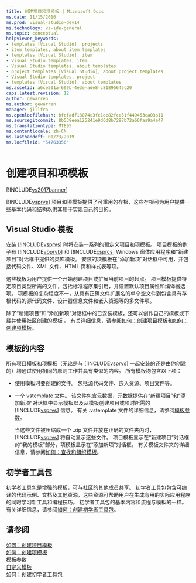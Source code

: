 ```yaml
---
title: 创建项目和项模板 | Microsoft Docs
ms.date: 11/15/2016
ms.prod: visual-studio-dev14
ms.technology: vs-ide-general
ms.topic: conceptual
helpviewer_keywords:
- templates [Visual Studio], projects
- item templates, about item templates
- templates [Visual Studio], item
- Visual Studio templates, item
- Visual Studio templates, about templates
- project templates [Visual Studio], about project templates
- Visual Studio templates, project
- templates [Visual Studio], about templates
ms.assetid: a6ce501a-699b-4e3e-ade8-c81895645c20
caps.latest.revision: 12
author: gewarren
ms.author: gewarren
manager: jillfra
ms.openlocfilehash: bfcfadf13074c3fc1dc82fce51f449453ca03b11
ms.sourcegitcommit: 8b538eea125241e9d6d8b7297b72a66faa9a4a47
ms.translationtype: MTE95
ms.contentlocale: zh-CN
ms.lasthandoff: 01/23/2019
ms.locfileid: "54763356"
---
```

# <a name="creating-project-and-item-templates"></a>创建项目和项模板
[!INCLUDE[vs2017banner](../includes/vs2017banner.md)]

[!INCLUDE[vsprvs](../includes/vsprvs-md.md)] 项目和项模板提供了可重用的存根，这些存根可为用户提供一些基本代码和结构以供其用于实现自己的目的。  
  
## <a name="visual-studio-templates"></a>Visual Studio 模板  
 安装 [!INCLUDE[vsprvs](../includes/vsprvs-md.md)] 时将安装一系列的预定义项目和项模板。 项目模板的例子有 [!INCLUDE[vbprvb](../includes/vbprvb-md.md)] 和 [!INCLUDE[csprcs](../includes/csprcs-md.md)] Windows 窗体应用程序和“新建项目”对话框中提供的类库模板。 安装的项模板在“添加新项”对话框中可用，并包括代码文件、XML 文件、HTML 页和样式表等项。  
  
 这些模板为用户提供一个开始创建项目或扩展当前项目的起点。 项目模板提供特定项目类型所需的文件，包括标准程序集引用，并设置默认项目属性和编译器选项。 项模板的复杂程度不一，从具有正确文件扩展名的单个空文件到包含具有存根代码的源代码文件、设计器信息文件和嵌入资源等的多文件项。  
  
 除了“新建项目”和“添加新项”对话框中的已安装模板，还可以创作自己的模板或下载并使用社区创建的模板 。 有关详细信息，请参阅[如何：创建项目模板](../ide/how-to-create-project-templates.md)和[如何：创建项模板](../ide/how-to-create-item-templates.md)。  
  
## <a name="contents-of-a-template"></a>模板的内容  
 所有项目模板和项模板（无论是与 [!INCLUDE[vsprvs](../includes/vsprvs-md.md)] 一起安装的还是由你创建的）均通过使用相同的原则工作并具有类似的内容。 所有模板均包含以下项：  
  
- 使用模板时要创建的文件。 包括源代码文件、嵌入资源、项目文件等。  
  
- 一个 vstemplate 文件。 该文件包含元数据，元数据提供在“新建项目”和“添加新项”对话框中显示模板以及从模板创建项目或项时所需的 [!INCLUDE[vsprvs](../includes/vsprvs-md.md)] 信息。 有关 .vstemplate 文件的详细信息，请参阅[模板参数](../ide/template-parameters.md)。  
  
  当这些文件被压缩成一个 .zip 文件并放在正确的文件夹内时，[!INCLUDE[vsprvs](../includes/vsprvs-md.md)] 将自动显示这些文件。 项目模板显示在“新建项目”对话框的“我的模板”部分，项模板显示在“添加新项”对话框。 有关模板文件夹的详细信息，请参阅[如何：查找和组织模板](../ide/how-to-locate-and-organize-project-and-item-templates.md)。  
  
## <a name="starter-kits"></a>初学者工具包  
 初学者工具包是增强的模板，可与社区的其他成员共享。 初学者工具包包含可编译的代码示例、文档及其他资源，这些资源可帮助用户在生成有用的实际应用程序的同时学习新工具和编程技巧。 初学者工具包的基本内容和流程与模板的一样。 有关详细信息，请参阅[如何：创建初学者工具包](../ide/how-to-create-starter-kits.md)。  
  
## <a name="see-also"></a>请参阅  
 [如何：创建项目模板](../ide/how-to-create-project-templates.md)   
 [如何：创建项模板](../ide/how-to-create-item-templates.md)   
 [模板参数](../ide/template-parameters.md)   
 [自定义模板](../ide/customizing-project-and-item-templates.md)   
 [如何：创建初学者工具包](../ide/how-to-create-starter-kits.md)
